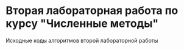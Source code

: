 # Вторая лабораторная работа по курсу "Численные методы"
Исходные коды алгоритмов второй лабораторной работы
